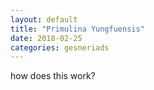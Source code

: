 ```yaml
---
layout: default
title: "Primulina Yungfuensis"
date: 2018-02-25
categories: gesneriads
---
```


how does this work? 
